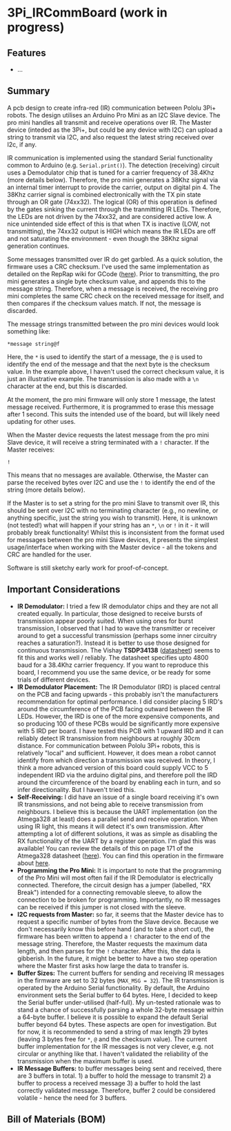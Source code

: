 # 3Pi_IRCommBoard (work in progress)

## Features

- ...

## Summary

A pcb design to create infra-red (IR) communication between Pololu 3Pi+ robots. The design utilises an Arduino Pro Mini as an I2C Slave device.  The pro mini handles all transmit and receive operations over IR. The Master device (inteded as the 3Pi+, but could be any device with I2C) can upload a string to transmit via I2C, and also request the latest string received over I2c, if any.

IR communication is implemented using the standard Serial functionality common to Arduino (e.g. `Serial.print()`).  The detection (receiving) circuit uses a Demodulator chip that is tuned for a carrier frequency of 38.4Khz (more details below).  Therefore, the pro mini generates a 38Khz signal via an internal timer interrupt to provide the carrier, output on digital pin 4.  The 38Khz carrier signal is combined electronically with the TX pin state through an OR gate (74xx32).  The logical (OR) of this operation is defined by the gates sinking the current through the tranmitting IR LEDs.  Therefore, the LEDs are not driven by the 74xx32, and are considered active low.  A nice unintended side effect of this is that when TX is inactive (LOW, not transmitting), the 74xx32 output is HIGH which means the IR LEDs are off and not saturating the environment - even though the 38Khz signal generation continues. 

Some messages transmitted over IR do get garbled.  As a quick solution, the firmware uses a CRC checksum.  I've used the same implementation as detailed on the RepRap wiki for GCode (<a href="https://reprap.org/wiki/G-code#Checking">here</a>).  Prior to transmitting, the pro mini generates a single byte checksum value, and appends this to the message string.  Therefore, when a message is received, the receiving pro mini completes the same CRC check on the received message for itself, and then compares if the checksum values match.  If not, the message is discarded.  

The message strings transmitted between the pro mini devices would look something like:

`*message string@f`

Here, the `*` is used to identify the start of a message, the `@` is used to identify the end of the message and that the next byte is the checksum value.  In the example above, I haven't used the correct checksum value, it is just an illustrative example.  The transmission is also made with a `\n` character at the end, but this is discarded.  

At the moment, the pro mini firmware will only store 1 message, the latest message received.  Furthermore, it is programmed to erase this message after 1 second.  This suits the intended use of the board, but will likely need updating for other uses.  

When the Master device requests the latest message from the pro mini Slave device, it will receive a string terminated with a `!` character.  If the Master receives:

`!` 

This means that no messages are available.  Otherwise, the Master can parse the received bytes over I2C and use the `!` to identify the end of the string (more details below).  

If the Master is to set a string for the pro mini Slave to transmit over IR, this should be sent over I2C with no terminating character (e.g., no newline, or anything specific, just the string you wish to transmit).  Here, it is unknown (not tested!) what will happen if your string has an `*`, `\n` or `!` in it - it will probably break functionality!  Whilst this is inconsistent from the format used for messages between the pro mini Slave devices, it presents the simplest usage/interface when working with the Master device - all the tokens and CRC are handled for the user.

Software is still sketchy early work for proof-of-concept.

## Important Considerations

- **IR Demodulator:** I tried a few IR demodulator chips and they are not all created equally.  In particular, those designed to receive bursts of transmission appear poorly suited.  When using ones for burst transmission, I observed that I had to wave the transmitter or receiver around to get a successful transmission (perhaps some inner circuitry reaches a saturation?).  Instead it is better to use those designed for continuous transmission. The Vishay **TSDP34138** (<a href="https://www.farnell.com/datasheets/2245004.pdf">datasheet</a>) seems to fit this and works well / reliably.  The datasheet specifies upto 4800 baud for a 38.4Khz carrier frequency.  If you want to reproduce this board, I recommend you use the same device, or be ready for some trials of different devices.
- **IR Demodulator Placement:** The IR Demodulator (IRD) is placed central on the PCB and facing upwards - this probably isn't the manufacturers recommendation for optimal performance.  I did consider placing 5 IRD's around the circumference of the PCB facing outward between the IR LEDs.  However, the IRD is one of the more expensive components, and so producing 100 of these PCBs would be significantly more expensive with 5 IRD per board.  I have tested this PCB with 1 upward IRD and it can reliably detect IR transmission from neighbours at roughly 30cm distance.  For communication between Pololu 3Pi+ robots, this is relatively "local" and sufficient.  However, it does mean a robot cannot identify from which direction a transmission was received.  In theory, I think a more advanced version of this board could supply VCC to 5 independent IRD via the arduino digital pins, and therefore poll the IRD around the circumference of the board by enabling each in turn, and so infer directionality.  But I haven't tried this. 
- **Self-Receiving:** I did have an issue of a single board receiving it's own IR transmissions, and not being able to receive transmission from neighbours.  I believe this is because the UART implementation (on the Atmega328 at least) does a parallel send and receive operation.  When using IR light, this means it will detect it's own transmission. After attempting a lot of different solutions, it was as simple as disabling the RX functionality of the UART by a register operation.  I'm glad this was available!  You can review the details of this on page 171 of the Atmega328 datasheet (<a href="https://ww1.microchip.com/downloads/en/DeviceDoc/Atmel-7810-Automotive-Microcontrollers-ATmega328P_Datasheet.pdf">here</a>).  You can find this operation in the firmware about <a href="https://github.com/paulodowd/3Pi_IRCommBoard/blob/922e04242b78fc39a44c0d518355c1a5028df249/arduino/pro_mini_firmware/pro_mini_firmware.ino#L243">here</a>.
- **Programming the Pro Mini:** It is important to note that the programming of the Pro Mini will most often fail if the IR Demodulator is electrically connected.  Therefore, the circuit design has a jumper (labelled, "RX Break") intended for a connecting removable sleeve, to allow the connection to be broken for programming.  Importantly, no IR messages can be received if this jumper is not closed with the sleeve.  
- **I2C requests from Master:** so far, it seems that the Master device has to request a specific number of bytes from the Slave device.  Because we don't necessarily know this before hand (and to take a short cut), the firmware has been written to append a `!` character to the end of the message string.  Therefore, the Master requests the maximum data length, and then parses for the `!` character.  After this, the data is gibberish.  In the future, it might be better to have a two step operation where the Master first asks how large the data to transfer is.  
- **Buffer Sizes:** The current buffers for sending and receiving IR messages in the firmware are set to 32 bytes (`MAX_MSG = 32`).  The IR transmission is operated by the Arduino Serial functionality.  By default, the Arduino environment sets the Serial buffer to 64 bytes.  Here, I decided to keep the Serial buffer under-utilised (half-full).  My un-tested rationale was to stand a chance of successfully parsing a whole 32-byte message within a 64-byte buffer.  I believe it is possible to expand the default Serial buffer beyond 64 bytes.  These aspects are open for investigation.  But for now, it is recommended to send a string of max length 29 bytes (leaving 3 bytes free for `*`, `@` and the checksum value).  The current buffer implementation for the IR messages is not very clever, e.g. not circular or anything like that.  I haven't validated the reliability of the transmission when the maximum buffer is used. 
- **IR Message Buffers:** to buffer messages being sent and received, there are 3 buffers in total. 1) a buffer to hold the message to transmit 2) a buffer to process a received message 3) a buffer to hold the last correctly validated message.  Therefore, buffer 2 could be considered volatile - hence the need for 3 buffers.  

## Bill of Materials (BOM)


